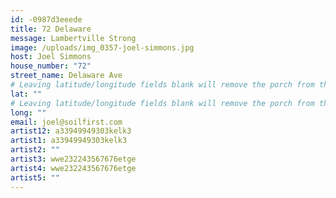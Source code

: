```yaml
---
id: -0987d3eeede
title: 72 Delaware
message: Lambertville Strong
image: /uploads/img_0357-joel-simmons.jpg
host: Joel Simmons
house_number: "72"
street_name: Delaware Ave
# Leaving latitude/longitude fields blank will remove the porch from the Porchfest map.
lat: ""
# Leaving latitude/longitude fields blank will remove the porch from the Porchfest map.
long: ""
email: joel@soilfirst.com
artist12: a33949949303kelk3
artist1: a33949949303kelk3
artist2: ""
artist3: wwe232243567676etge
artist4: wwe232243567676etge
artist5: ""
---
```

